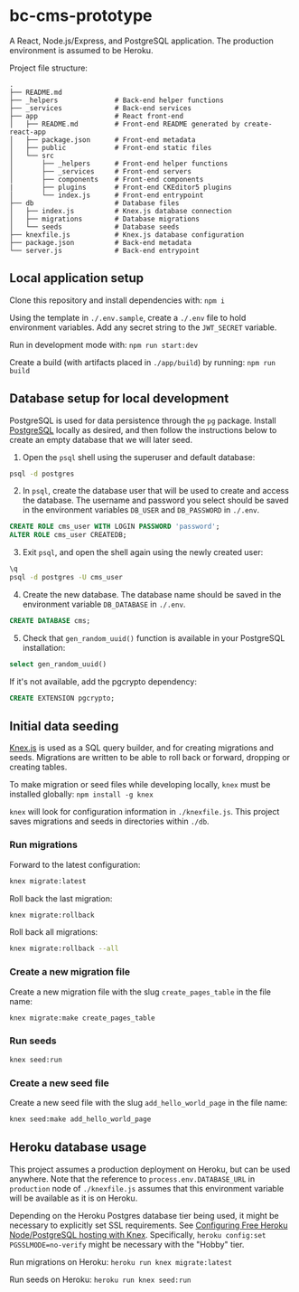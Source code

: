 # bc-cms-prototype

A React, Node.js/Express, and PostgreSQL application. The production environment is assumed to be Heroku.

Project file structure:
```
.
├── README.md
├── _helpers              # Back-end helper functions
├── _services             # Back-end services
├── app                   # React front-end
│   ├── README.md         # Front-end README generated by create-react-app
│   ├── package.json      # Front-end metadata
│   ├── public            # Front-end static files
│   └── src
│       ├── _helpers      # Front-end helper functions
│       ├── _services     # Front-end servers
│       ├── components    # Front-end components
|       ├── plugins       # Front-end CKEditor5 plugins
│       └── index.js      # Front-end entrypoint
├── db                    # Database files
│   ├── index.js          # Knex.js database connection
│   ├── migrations        # Database migrations
│   └── seeds             # Database seeds
├── knexfile.js           # Knex.js database configuration
├── package.json          # Back-end metadata
└── server.js             # Back-end entrypoint
```

## Local application setup

Clone this repository and install dependencies with: `npm i`

Using the template in `./.env.sample`, create a `./.env` file to hold environment variables. Add any secret string to the `JWT_SECRET` variable.

Run in development mode with: `npm run start:dev`

Create a build (with artifacts placed in `./app/build`) by running: `npm run build`


## Database setup for local development

PostgreSQL is used for data persistence through the `pg` package. Install [PostgreSQL](https://www.postgresql.org/) locally as desired, and then follow the instructions below to create an empty database that we will later seed.

1. Open the `psql` shell using the superuser and default database:

```sh
psql -d postgres
```

2. In `psql`, create the database user that will be used to create and access the database. The username and password you select should be saved in the environment variables `DB_USER` and `DB_PASSWORD` in `./.env`.

```sql
CREATE ROLE cms_user WITH LOGIN PASSWORD 'password';
ALTER ROLE cms_user CREATEDB;
```

3. Exit `psql`, and open the shell again using the newly created user:

```sh
\q
psql -d postgres -U cms_user
```

4. Create the new database. The database name should be saved in the environment variable `DB_DATABASE` in `./.env`.

```sql
CREATE DATABASE cms;
```

5. Check that `gen_random_uuid()` function is available in your PostgreSQL installation:

```sql
select gen_random_uuid()
```

If it's not available, add the pgcrypto dependency:

```sql
CREATE EXTENSION pgcrypto;
```


## Initial data seeding

[Knex.js](https://knexjs.org/#Migrations) is used as a SQL query builder, and for creating migrations and seeds. Migrations are written to be able to roll back or forward, dropping or creating tables.

To make migration or seed files while developing locally, `knex` must be installed globally: `npm install -g knex`

`knex` will look for configuration information in `./knexfile.js`. This project saves migrations and seeds in directories within `./db`.

### Run migrations

Forward to the latest configuration:

```sh
knex migrate:latest
```

Roll back the last migration:

```sh
knex migrate:rollback
```

Roll back all migrations:

```sh
knex migrate:rollback --all
```

### Create a new migration file

Create a new migration file with the slug `create_pages_table` in the file name:

```sh
knex migrate:make create_pages_table
```

### Run seeds

```sh
knex seed:run
```

### Create a new seed file

Create a new seed file with the slug `add_hello_world_page` in the file name:

```sh
knex seed:make add_hello_world_page
```


## Heroku database usage

This project assumes a production deployment on Heroku, but can be used anywhere. Note that the reference to `process.env.DATABASE_URL` in `production` node of `./knexfile.js` assumes that this environment variable will be available as it is on Heroku.

Depending on the Heroku Postgres database tier being used, it might be necessary to explicitly set SSL requirements. See [Configuring Free Heroku Node/PostgreSQL hosting with Knex](https://dpletzke.medium.com/configuring-free-heroku-node-postgresql-hosting-with-knex-b0e97a05c6af). Specifically, `heroku config:set PGSSLMODE=no-verify` might be necessary with the "Hobby" tier.

Run migrations on Heroku: `heroku run knex migrate:latest`

Run seeds on Heroku: `heroku run knex seed:run`
